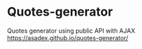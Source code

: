 # Quotes-generator
Quotes generator using public API with AJAX
https://asadex.github.io/quotes-generator/

